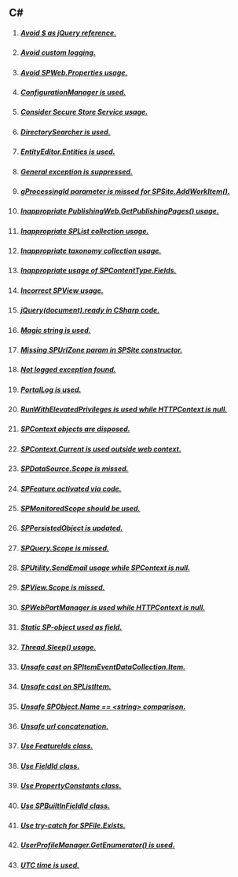 ## C# 

1. ##### [Avoid $ as jQuery reference.](RESP510242.md)
1. ##### [Avoid custom logging.](RESP510239.md)
1. ##### [Avoid SPWeb.Properties usage.](RESP510240.md)
1. ##### [ConfigurationManager is used.](RESP510202.md)
1. ##### [Consider Secure Store Service usage.](RESP510206.md)
1. ##### [DirectorySearcher is used.](RESP510212.md)
1. ##### [EntityEditor.Entities is used.](RESP510251.md)
1. ##### [General exception is suppressed.](RESP510236.md)
1. ##### [gProcessingId parameter is missed for SPSite.AddWorkItem().](RESP510257.md)
1. ##### [Inappropriate PublishingWeb.GetPublishingPages() usage.](RESP510232.md)
1. ##### [Inappropriate SPList collection usage.](RESP510209.md)
1. ##### [Inappropriate taxonomy collection usage.](RESP510227.md)
1. ##### [Inappropriate usage of SPContentType.Fields.](RESP510258.md)
1. ##### [Incorrect SPView usage.](RESP510247.md)
1. ##### [jQuery(document).ready in CSharp code.](RESP510223.md)
1. ##### [Magic string is used.](RESP510225.md)
1. ##### [Missing SPUrlZone param in SPSite constructor.](RESP510238.md)
1. ##### [Not logged exception found.](RESP510241.md)
1. ##### [PortalLog is used.](RESP510245.md)
1. ##### [RunWithElevatedPrivileges is used while HTTPContext is null.](RESP510244.md)
1. ##### [SPContext objects are disposed.](RESP510261.md)
1. ##### [SPContext.Current is used outside web context.](RESP510222.md)
1. ##### [SPDataSource.Scope is missed.](RESP510218.md)
1. ##### [SPFeature activated via code.](RESP512101.md)
1. ##### [SPMonitoredScope should be used.](RESP510208.md)
1. ##### [SPPersistedObject is updated.](RESP510243.md)
1. ##### [SPQuery.Scope is missed.](RESP510210.md)
1. ##### [SPUtility.SendEmail usage while SPContext is null.](RESP510252.md)
1. ##### [SPView.Scope is missed.](RESP510205.md)
1. ##### [SPWebPartManager is used while HTTPContext is null.](RESP510249.md)
1. ##### [Static SP-object used as field.](RESP510234.md)
1. ##### [Thread.Sleep() usage.](RESP510201.md)
1. ##### [Unsafe cast on SPItemEventDataCollection.Item.](RESP510259.md)
1. ##### [Unsafe cast on SPListItem.](RESP510213.md)
1. ##### [Unsafe SPObject.Name == \<string> comparison.](RESP510235.md)
1. ##### [Unsafe url concatenation.](RESP510228.md)
1. ##### [Use FeatureIds class.](RESP510254.md)
1. ##### [Use FieldId class.](RESP510255.md)
1. ##### [Use PropertyConstants class.](RESP510203.md)
1. ##### [Use SPBuiltInFieldId class.](RESP510256.md)
1. ##### [Use try-catch for SPFile.Exists.](RESP510250.md)
1. ##### [UserProfileManager.GetEnumerator() is used.](RESP510204.md)
1. ##### [UTC time is used. ](RESP510253.md)

